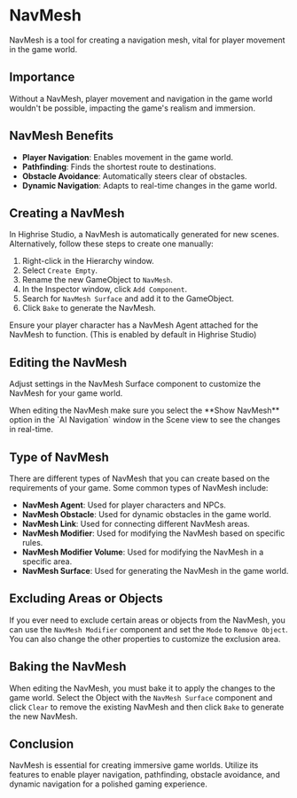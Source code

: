 # NavMesh

NavMesh is a tool for creating a navigation mesh, vital for player movement in the game world.

## Importance

Without a NavMesh, player movement and navigation in the game world wouldn't be possible, impacting the game's realism and immersion.

## NavMesh Benefits

- **Player Navigation**: Enables movement in the game world.
- **Pathfinding**: Finds the shortest route to destinations.
- **Obstacle Avoidance**: Automatically steers clear of obstacles.
- **Dynamic Navigation**: Adapts to real-time changes in the game world.

## Creating a NavMesh

In Highrise Studio, a NavMesh is automatically generated for new scenes. Alternatively, follow these steps to create one manually:

1. Right-click in the Hierarchy window.
2. Select `Create Empty`.
3. Rename the new GameObject to `NavMesh`.
4. In the Inspector window, click `Add Component`.
5. Search for `NavMesh Surface` and add it to the GameObject.
6. Click `Bake` to generate the NavMesh.

<Note type="warning">
Ensure your player character has a NavMesh Agent attached for the NavMesh to function. (This is enabled by default in Highrise Studio)
</Note>

## Editing the NavMesh

Adjust settings in the NavMesh Surface component to customize the NavMesh for your game world.

<Note type="warning">
When editing the NavMesh make sure you select the **Show NavMesh** option in the `AI Navigation` window in the Scene view to see the changes in real-time.
</Note>

## Type of NavMesh

There are different types of NavMesh that you can create based on the requirements of your game. Some common types of NavMesh include:

- **NavMesh Agent**: Used for player characters and NPCs.
- **NavMesh Obstacle**: Used for dynamic obstacles in the game world.
- **NavMesh Link**: Used for connecting different NavMesh areas.
- **NavMesh Modifier**: Used for modifying the NavMesh based on specific rules.
- **NavMesh Modifier Volume**: Used for modifying the NavMesh in a specific area.
- **NavMesh Surface**: Used for generating the NavMesh in the game world.

## Excluding Areas or Objects

If you ever need to exclude certain areas or objects from the NavMesh, you can use the `NavMesh Modifier` component and set the `Mode` to `Remove Object`. You can also change the other properties to customize the exclusion area.

## Baking the NavMesh

When editing the NavMesh, you must bake it to apply the changes to the game world. Select the Object with the `NavMesh Surface` component and click `Clear` to remove the existing NavMesh and then click `Bake` to generate the new NavMesh.

## Conclusion

NavMesh is essential for creating immersive game worlds. Utilize its features to enable player navigation, pathfinding, obstacle avoidance, and dynamic navigation for a polished gaming experience.
